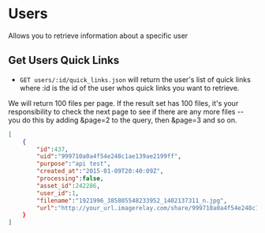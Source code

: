 Users
===========

Allows you to retrieve information about a specific user

Get Users Quick Links
---------------

* `GET users/:id/quick_links.json` will return the user's list of quick links where :id is the id of the user whos quick links you want to retrieve.

We will return 100 files per page. If the result set has 100 files, it's your responsibility to check the next page to see if there are any more files -- you do this by adding &page=2 to the query, then &page=3 and so on.

```json
[
    {
        "id":437,
        "uid":"999710a0a4f54e248c1ae139ae2199ff",
        "purpose":"api test",
        "created_at":"2015-01-09T20:40:09Z",
        "processing":false,
        "asset_id":242286,
        "user_id":1,
        "filename":"1921996_385805548233952_1402137311_n.jpg",
        "url":"http://your_url.imagerelay.com/share/999710a0a4f54e248c1ae139ae2199ff"}
    }
]
```



